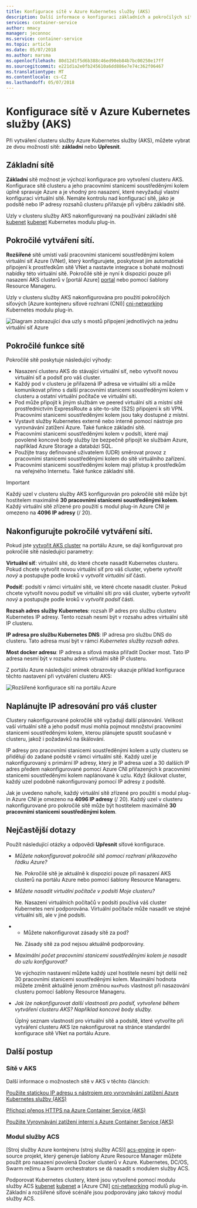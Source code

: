 ```yaml
---
title: Konfigurace sítě v Azure Kubernetes služby (AKS)
description: Další informace o konfiguraci základních a pokročilých sítě v Azure Kubernetes služby (AKS).
services: container-service
author: mmacy
manager: jeconnoc
ms.service: container-service
ms.topic: article
ms.date: 05/07/2018
ms.author: marsma
ms.openlocfilehash: 80d12d1f5d6b388c46ed90eb84b7bc00250e17ff
ms.sourcegitcommit: e221d1a2e0fb245610a6dd886e7e74c362f06467
ms.translationtype: MT
ms.contentlocale: cs-CZ
ms.lasthandoff: 05/07/2018
---
```

# <a name="network-configuration-in-azure-kubernetes-service-aks"></a>Konfigurace sítě v Azure Kubernetes služby (AKS)

Při vytváření clusteru služby Azure Kubernetes služby (AKS), můžete vybrat ze dvou možností sítě: **základní** nebo **Upřesnit**.

## <a name="basic-networking"></a>Základní sítě

**Základní** sítě možnost je výchozí konfigurace pro vytvoření clusteru AKS. Konfigurace sítě clusteru a jeho pracovními stanicemi soustředěnými kolem úplně spravuje Azure a je vhodný pro nasazení, které nevyžadují vlastní konfiguraci virtuální sítě. Nemáte kontrolu nad konfiguraci sítě, jako je podsítě nebo IP adresy rozsahů clusteru přiřazuje při výběru základní sítě.

Uzly v clusteru služby AKS nakonfigurovaný na používání základní sítě [kubenet] [ kubenet] Kubernetes modulu plug-in.

## <a name="advanced-networking"></a>Pokročilé vytváření sítí.

**Rozšířené** sítě umístí vaší pracovními stanicemi soustředěnými kolem virtuální síť Azure (VNet), který konfigurujete, poskytovat jim automatické připojení k prostředkům sítě VNet a nastavte integrace s bohaté možnosti nabídky této virtuální sítě.
Pokročilé sítě je nyní k dispozici pouze při nasazení AKS clusterů v [portál Azure] [ portal] nebo pomocí šablony Resource Manageru.

Uzly v clusteru služby AKS nakonfigurována pro použití pokročilých síťových [Azure kontejneru síťové rozhraní (CNI)] [ cni-networking] Kubernetes modulu plug-in.

![Diagram zobrazující dva uzly s mostů připojení jednotlivých na jednu virtuální síť Azure][advanced-networking-diagram-01]

## <a name="advanced-networking-features"></a>Pokročilé funkce sítě

Pokročilé sítě poskytuje následující výhody:

* Nasazení clusteru AKS do stávající virtuální síť, nebo vytvořit novou virtuální síť a podsíť pro váš cluster.
* Každý pod v clusteru je přiřazená IP adresa ve virtuální síti a může komunikovat přímo s další pracovními stanicemi soustředěnými kolem v clusteru a ostatní virtuální počítače ve virtuální síti.
* Pod může připojit k jiným službám ve peered virtuální síti a místní sítě prostřednictvím ExpressRoute a site-to-site (S2S) připojení k síti VPN. Pracovními stanicemi soustředěnými kolem jsou taky dostupné z místní.
* Vystavit služby Kubernetes externě nebo interně pomocí nástroje pro vyrovnávání zatížení Azure. Také funkce základní sítě.
* Pracovními stanicemi soustředěnými kolem v podsíti, které mají povolené koncové body služby lze bezpečně připojit ke službám Azure, například Azure Storage a databázi SQL.
* Použijte trasy definované uživatelem (UDR) směrovat provoz z pracovními stanicemi soustředěnými kolem do sítě virtuálního zařízení.
* Pracovními stanicemi soustředěnými kolem mají přístup k prostředkům na veřejného Internetu. Také funkce základní sítě.

> [!IMPORTANT]
> Každý uzel v clusteru služby AKS konfigurován pro pokročilé sítě může být hostitelem maximálně **30 pracovními stanicemi soustředěnými kolem**. Každý virtuální sítě zřízené pro použití s modul plug-in Azure CNI je omezeno na **4096 IP adresy** (/ 20).

## <a name="configure-advanced-networking"></a>Nakonfigurujte pokročilé vytváření sítí.

Pokud jste [vytvořit AKS cluster](kubernetes-walkthrough-portal.md) na portálu Azure, se dají konfigurovat pro pokročilé sítě následující parametry:

**Virtuální síť**: virtuální sítě, do které chcete nasadit Kubernetes clusteru. Pokud chcete vytvořit novou virtuální síť pro váš cluster, vyberte *vytvořit nový* a postupujte podle kroků v *vytvořit virtuální síť* části.

**Podsíť**: podsítí v rámci virtuální sítě, ve které chcete nasadit cluster. Pokud chcete vytvořit novou podsíť ve virtuální síti pro váš cluster, vyberte *vytvořit nový* a postupujte podle kroků v *vytvořit podsíť* části.

**Rozsah adres služby Kubernetes**: rozsah IP adres pro službu clusteru Kubernetes IP adresy. Tento rozsah nesmí být v rozsahu adres virtuální sítě IP clusteru.

**IP adresa pro službu Kubernetes DNS**: IP adresa pro službu DNS do clusteru. Tato adresa musí být v rámci *Kubernetes služby rozsah adres*.

**Most docker adresu**: IP adresa a síťová maska přiřadit Docker most. Tato IP adresa nesmí být v rozsahu adres virtuální sítě IP clusteru.

Z portálu Azure následující snímek obrazovky ukazuje příklad konfigurace těchto nastavení při vytváření clusteru AKS:

![Rozšířené konfigurace sítí na portálu Azure][portal-01-networking-advanced]

## <a name="plan-ip-addressing-for-your-cluster"></a>Naplánujte IP adresování pro váš cluster

Clustery nakonfigurované pokročilé sítě vyžadují další plánování. Velikost vaší virtuální sítě a jeho podsíť musí mohla pojmout množství pracovními stanicemi soustředěnými kolem, kterou plánujete spustit současně v clusteru, jakož i požadavků na škálování.

IP adresy pro pracovními stanicemi soustředěnými kolem a uzly clusteru se přidělují do zadané podsítě v rámci virtuální sítě. Každý uzel je nakonfigurovaný s primární IP adresy, který je IP adresa uzel a 30 dalších IP adres předem nakonfigurované pomocí Azure CNI přiřazených k pracovními stanicemi soustředěnými kolem naplánované k uzlu. Když škálovat cluster, každý uzel podobně nakonfigurovaný pomocí IP adresy z podsítě.

Jak je uvedeno nahoře, každý virtuální sítě zřízené pro použití s modul plug-in Azure CNI je omezeno na **4096 IP adresy** (/ 20). Každý uzel v clusteru nakonfigurované pro pokročilé sítě může být hostitelem maximálně **30 pracovními stanicemi soustředěnými kolem**.

## <a name="frequently-asked-questions"></a>Nejčastější dotazy

Použít následující otázky a odpovědi **Upřesnit** síťové konfigurace.

* *Můžete nakonfigurovat pokročilé sítě pomocí rozhraní příkazového řádku Azure?*

  Ne. Pokročilé sítě je aktuálně k dispozici pouze při nasazení AKS clusterů na portálu Azure nebo pomocí šablony Resource Manageru.

* *Můžete nasadit virtuální počítače v podsíti Moje clusteru?*

  Ne. Nasazení virtuálních počítačů v podsíti používá váš cluster Kubernetes není podporována. Virtuální počítače může nasadit ve stejné virtuální síti, ale v jiné podsíti.

* * Můžete nakonfigurovat zásady sítě za pod?

  Ne. Zásady sítě za pod nejsou aktuálně podporovány.

* *Maximální počet pracovními stanicemi soustředěnými kolem je nasadit do uzlu konfigurovat?*

  Ve výchozím nastavení můžete každý uzel hostitele nesmí být delší než 30 pracovními stanicemi soustředěnými kolem. Maximální hodnota můžete změnit aktuálně jenom změnou `maxPods` vlastnost při nasazování clusteru pomocí šablony Resource Manageru.

* *Jak lze nakonfigurovat další vlastnosti pro podsíť, vytvořené během vytváření clusteru AKS? Například koncové body služby.*

  Úplný seznam vlastností pro virtuální sítě a podsítě, které vytvoříte při vytváření clusteru AKS lze nakonfigurovat na stránce standardní konfigurace sítě VNet na portálu Azure.

## <a name="next-steps"></a>Další postup

### <a name="networking-in-aks"></a>Sítě v AKS

Další informace o možnostech sítě v AKS v těchto článcích:

[Použijte statickou IP adresu s nástrojem pro vyrovnávání zatížení Azure Kubernetes služby (AKS)](static-ip.md)

[Příchozí přenos HTTPS na Azure Container Service (AKS)](ingress.md)

[Použijte Vyrovnávání zatížení interní s Azure Container Service (AKS)](internal-lb.md)

### <a name="acs-engine"></a>Modul služby ACS

[Stroj služby Azure kontejneru (stroj služby ACS)] [ acs-engine] je open-source projekt, který generuje šablony Azure Resource Manager můžete použít pro nasazení povolená Docker clusterů v Azure. Kubernetes, DC/OS, Swarm režimu a Swarm orchestrators se dá nasadit s modulem služby ACS.

Podporovat Kubernetes clustery, které jsou vytvořené pomocí modulu služby ACS [kubenet] [ kubenet] a [Azure CNI] [ cni-networking] modulů plug-in. Základní a rozšířené síťové scénáře jsou podporovány jako takový modul služby ACS.

<!-- IMAGES -->
[advanced-networking-diagram-01]: ./media/networking-overview/advanced-networking-diagram-01.png
[portal-01-networking-advanced]: ./media/networking-overview/portal-01-networking-advanced.png

<!-- LINKS - External -->
[acs-engine]: https://github.com/Azure/acs-engine
[cni-networking]: https://github.com/Azure/azure-container-networking/blob/master/docs/cni.md
[kubenet]: https://kubernetes.io/docs/concepts/cluster-administration/network-plugins/#kubenet
[portal]: https://portal.azure.com

<!-- LINKS - Internal -->
[aks-ssh]: aks-ssh.md
